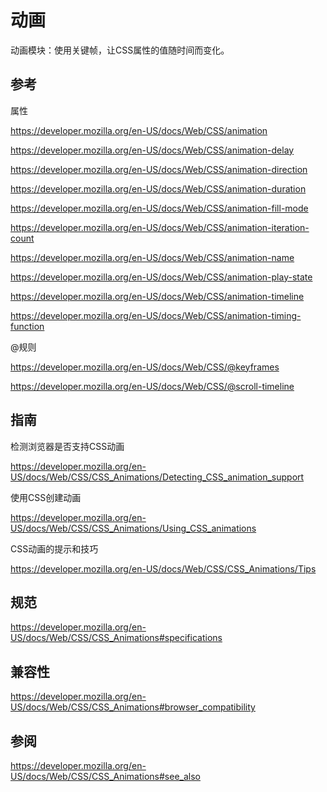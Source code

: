 # 动画

动画模块：使用关键帧，让CSS属性的值随时间而变化。

## 参考

属性

https://developer.mozilla.org/en-US/docs/Web/CSS/animation

https://developer.mozilla.org/en-US/docs/Web/CSS/animation-delay

https://developer.mozilla.org/en-US/docs/Web/CSS/animation-direction

https://developer.mozilla.org/en-US/docs/Web/CSS/animation-duration

https://developer.mozilla.org/en-US/docs/Web/CSS/animation-fill-mode

https://developer.mozilla.org/en-US/docs/Web/CSS/animation-iteration-count

https://developer.mozilla.org/en-US/docs/Web/CSS/animation-name

https://developer.mozilla.org/en-US/docs/Web/CSS/animation-play-state

https://developer.mozilla.org/en-US/docs/Web/CSS/animation-timeline

https://developer.mozilla.org/en-US/docs/Web/CSS/animation-timing-function

@规则

https://developer.mozilla.org/en-US/docs/Web/CSS/@keyframes

https://developer.mozilla.org/en-US/docs/Web/CSS/@scroll-timeline

## 指南

检测浏览器是否支持CSS动画

https://developer.mozilla.org/en-US/docs/Web/CSS/CSS_Animations/Detecting_CSS_animation_support

使用CSS创建动画

https://developer.mozilla.org/en-US/docs/Web/CSS/CSS_Animations/Using_CSS_animations

CSS动画的提示和技巧

https://developer.mozilla.org/en-US/docs/Web/CSS/CSS_Animations/Tips

## 规范

https://developer.mozilla.org/en-US/docs/Web/CSS/CSS_Animations#specifications

## 兼容性

https://developer.mozilla.org/en-US/docs/Web/CSS/CSS_Animations#browser_compatibility

## 参阅

https://developer.mozilla.org/en-US/docs/Web/CSS/CSS_Animations#see_also




